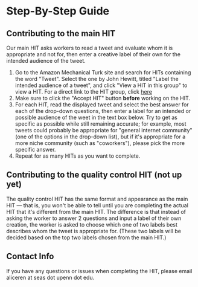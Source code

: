 # Step-By-Step Guide

## Contributing to the main HIT

Our main HIT asks workers to read a tweet and evaluate whom it is appropriate and not for, then enter a creative label of their own for the intended audience of the tweet.

1. Go to the Amazon Mechanical Turk site and search for HITs containing the word "Tweet". Select the one by John Hewitt, titled "Label the intended audience of a tweet", and click "View a HIT in this group" to view a HIT. For a direct link to the HIT group, click [here](https://www.mturk.com/mturk/preview?groupId=3S8DC08I1IMFWP4OJ5E0UE44QCWJE4)
2. Make sure to click the "Accept HIT" button **before** working on the HIT.
3. For each HIT, read the displayed tweet and select the best answer for each of the drop-down questions, then enter a label for an intended or possible audience of the weet in the text box below. Try to get as specific as possible while still remaining accurate; for example, most tweets could probably be appropriate for "general internet community" (one of the options in the drop-down list), but if it's appropriate for a more niche community (such as "coworkers"), please pick the more specific answer.
4. Repeat for as many HITs as you want to complete.

## Contributing to the quality control HIT (not up yet)

The quality control HIT has the same format and appearance as the main HIT — that is, you won't be able to tell until you are completing the actual HIT that it's different from the main HIT. The difference is that instead of asking the worker to answer 2 questions and input a label of their own creation, the worker is asked to choose which one of two labels best describes whom the tweet is appropriate for. (These two labels will be decided based on the top two labels chosen from the main HIT.)

## Contact Info

If you have any questions or issues when completing the HIT, please email aliceren at seas dot upenn dot edu. 
